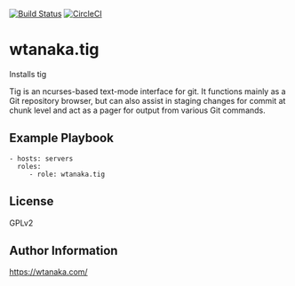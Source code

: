[![Build Status](https://travis-ci.org/wtanaka/ansible-role-tig.svg?branch=master)](https://travis-ci.org/wtanaka/ansible-role-tig)
[![CircleCI](https://circleci.com/gh/wtanaka/ansible-role-tig.svg?style=svg)](https://circleci.com/gh/wtanaka/ansible-role-tig)

wtanaka.tig
===========

Installs tig

Tig is an ncurses-based text-mode interface for git. It functions
mainly as a Git repository browser, but can also assist in staging
changes for commit at chunk level and act as a pager for output from
various Git commands.

Example Playbook
----------------

    - hosts: servers
      roles:
         - role: wtanaka.tig

License
-------

GPLv2

Author Information
------------------

https://wtanaka.com/
